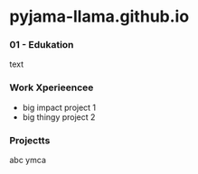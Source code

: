 # pyjama-llama.github.io

### 01 - Edukation
text

### Work Xperieencee

- big impact project 1
- big thingy project 2

### Projectts
abc ymca
